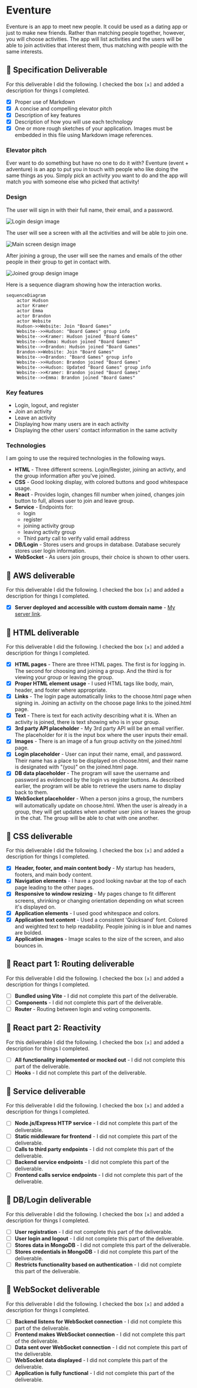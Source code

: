 # Eventure

Eventure is an app to meet new people. It could be used as a dating app or just to make new friends. Rather than matching people together, however, you will choose activities. The app will list activities and the users will be able to join activities that interest them, thus matching with people with the same interests.

## 🚀 Specification Deliverable

For this deliverable I did the following. I checked the box `[x]` and added a description for things I completed.

- [x] Proper use of Markdown
- [x] A concise and compelling elevator pitch
- [x] Description of key features
- [x] Description of how you will use each technology
- [x] One or more rough sketches of your application. Images must be embedded in this file using Markdown image references.

### Elevator pitch

Ever want to do something but have no one to do it with? Eventure (event + adventure) is an app to put you in touch with people who like doing the same things as you. Simply pick an activity you want to do and the app will match you with someone else who picked that activity!

### Design

The user will sign in with their full name, their email, and a password.

![Login design image](StartupLogin.png)

The user will see a screen with all the activities and will be able to join one.

![Main screen design image](StartupMain.png)

After joining a group, the user will see the names and emails of the other people in their group to get in contact with.

![Joined group design image](StartupJoined.png)

Here is a sequence diagram showing how the interaction works.

```mermaid
sequenceDiagram
    actor Hudson
    actor Kramer
    actor Emma
    actor Brandon
    actor Website
    Hudson->>Website: Join "Board Games"
    Website-->>Hudson: "Board Games" group info
    Website-->>Kramer: Hudson joined "Board Games"
    Website-->>Emma: Hudson joined "Board Games"
    Website-->>Brandon: Hudson joined "Board Games"
    Brandon->>Website: Join "Board Games"
    Website-->>Brandon: "Board Games" group info
    Website-->>Hudson: Brandon joined "Board Games"
    Website-->>Hudson: Updated "Board Games" group info
    Website-->>Kramer: Brandon joined "Board Games"
    Website-->>Emma: Brandon joined "Board Games"

```

### Key features

- Login, logout, and register
- Join an activity
- Leave an activity
- Displaying how many users are in each activity
- Displaying the other users' contact information in the same activity

### Technologies

I am going to use the required technologies in the following ways.

- **HTML** - Three different screens. Login/Register, joining an activty, and the group information after you've joined.
- **CSS** - Good looking display, with colored buttons and good whitespace usage.
- **React** - Provides login, changes fill number when joined, changes join button to full, allows user to join and leave group.
- **Service** - Endpoints for:
  - login
  - register
  - joining activity group
  - leaving activity group
  - Third party call to verify valid email address
- **DB/Login** - Stores users and groups in database. Database securely stores user login information.
- **WebSocket** - As users join groups, their choice is shown to other users.

## 🚀 AWS deliverable

For this deliverable I did the following. I checked the box `[x]` and added a description for things I completed.

- [x] **Server deployed and accessible with custom domain name** - [My server link](https://hudson-stohl.click).

## 🚀 HTML deliverable

For this deliverable I did the following. I checked the box `[x]` and added a description for things I completed.

- [x] **HTML pages** - There are three HTML pages. The first is for logging in. The second for choosing and joining a group. And the third is for viewing your group or leaving the group.
- [x] **Proper HTML element usage** - I used HTML tags like body, main, header, and footer where appropriate.
- [x] **Links** - The login page automatically links to the choose.html page when signing in. Joining an activity on the choose page links to the joined.html page.
- [x] **Text** - There is text for each activity describing what it is. When an activity is joined, there is text showing who is in your group.
- [x] **3rd party API placeholder** - My 3rd party API will be an email verifier. The placeholder for it is the input box where the user inputs their email.
- [x] **Images** - There is an image of a fun group activity on the joined.html page.
- [x] **Login placeholder** - User can input their name, email, and password. Their name has a place to be displayed on choose.html, and their name is designated with "(you)" on the joined.html page.
- [x] **DB data placeholder** - The program will save the username and password as evidenced by the login vs register buttons. As described earlier, the program will be able to retrieve the users name to display back to them.
- [x] **WebSocket placeholder** - When a person joins a group, the numbers will automatically update on choose.html. When the user is already in a group, they will get updates when another user joins or leaves the group in the chat. The group will be able to chat with one another.

## 🚀 CSS deliverable

For this deliverable I did the following. I checked the box `[x]` and added a description for things I completed.

- [x] **Header, footer, and main content body** - My startup has headers, footers, and main body content.
- [x] **Navigation elements** - I have a good looking navbar at the top of each page leading to the other pages.
- [x] **Responsive to window resizing** - My pages change to fit different screens, shrinking or changing orientation depending on what screen it's displayed on.
- [x] **Application elements** - I used good whitespace and colors.
- [x] **Application text content** - Used a consistent 'Quicksand' font. Colored and weighted text to help readability. People joining is in blue and names are bolded.
- [x] **Application images** - Image scales to the size of the screen, and also bounces in.

## 🚀 React part 1: Routing deliverable

For this deliverable I did the following. I checked the box `[x]` and added a description for things I completed.

- [ ] **Bundled using Vite** - I did not complete this part of the deliverable.
- [ ] **Components** - I did not complete this part of the deliverable.
- [ ] **Router** - Routing between login and voting components.

## 🚀 React part 2: Reactivity

For this deliverable I did the following. I checked the box `[x]` and added a description for things I completed.

- [ ] **All functionality implemented or mocked out** - I did not complete this part of the deliverable.
- [ ] **Hooks** - I did not complete this part of the deliverable.

## 🚀 Service deliverable

For this deliverable I did the following. I checked the box `[x]` and added a description for things I completed.

- [ ] **Node.js/Express HTTP service** - I did not complete this part of the deliverable.
- [ ] **Static middleware for frontend** - I did not complete this part of the deliverable.
- [ ] **Calls to third party endpoints** - I did not complete this part of the deliverable.
- [ ] **Backend service endpoints** - I did not complete this part of the deliverable.
- [ ] **Frontend calls service endpoints** - I did not complete this part of the deliverable.

## 🚀 DB/Login deliverable

For this deliverable I did the following. I checked the box `[x]` and added a description for things I completed.

- [ ] **User registration** - I did not complete this part of the deliverable.
- [ ] **User login and logout** - I did not complete this part of the deliverable.
- [ ] **Stores data in MongoDB** - I did not complete this part of the deliverable.
- [ ] **Stores credentials in MongoDB** - I did not complete this part of the deliverable.
- [ ] **Restricts functionality based on authentication** - I did not complete this part of the deliverable.

## 🚀 WebSocket deliverable

For this deliverable I did the following. I checked the box `[x]` and added a description for things I completed.

- [ ] **Backend listens for WebSocket connection** - I did not complete this part of the deliverable.
- [ ] **Frontend makes WebSocket connection** - I did not complete this part of the deliverable.
- [ ] **Data sent over WebSocket connection** - I did not complete this part of the deliverable.
- [ ] **WebSocket data displayed** - I did not complete this part of the deliverable.
- [ ] **Application is fully functional** - I did not complete this part of the deliverable.
